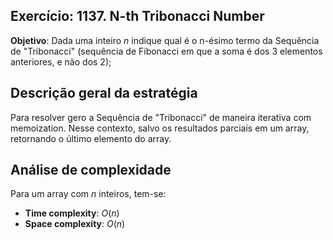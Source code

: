 ## Exercício: 1137. N-th Tribonacci Number
**Objetivo**: Dada uma inteiro $n$ indique qual é o n-ésimo termo da Sequência de "Tribonacci" (sequência de Fibonacci em que a soma é dos 3 elementos anteriores, e não dos 2);

## Descrição geral da estratégia
Para resolver gero a Sequência de "Tribonacci" de maneira iterativa com memoization. Nesse contexto, salvo os resultados parciais em um array, retornando o último elemento do array.

## Análise de complexidade
Para um array com $n$ inteiros, tem-se:
- **Time complexity**: $O(n)$
- **Space complexity**: $O(n)$
